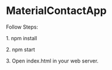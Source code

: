 # MaterialContactApp

Follow Steps: <br/>
<p>1. npm install</p>
<p>2. npm start</p>
<p>3. Open index.html in your web server.</p>
